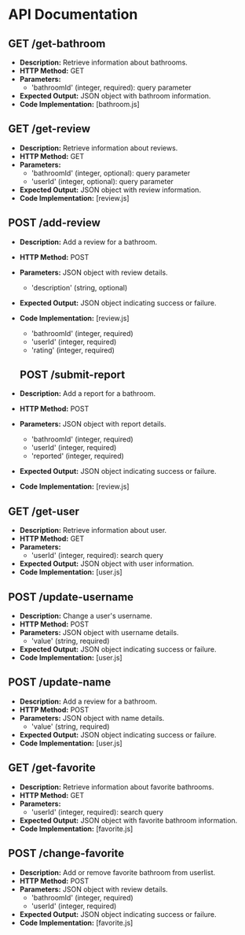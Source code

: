 # API Documentation

## GET /get-bathroom

- **Description:** Retrieve information about bathrooms.
- **HTTP Method:** GET
- **Parameters:**
  - 'bathroomId' (integer, required): query parameter
- **Expected Output:** JSON object with bathroom information.
- **Code Implementation:** [bathroom.js]

## GET /get-review

- **Description:** Retrieve information about reviews.
- **HTTP Method:** GET
- **Parameters:**
  - 'bathroomId' (integer, optional): query parameter
  - 'userId' (integer, optional): query parameter
- **Expected Output:** JSON object with review information.
- **Code Implementation:** [review.js]

## POST /add-review

- **Description:** Add a review for a bathroom.
- **HTTP Method:** POST
- **Parameters:** JSON object with review details.

  - 'description' (string, optional)

- **Expected Output:** JSON object indicating success or failure.
- **Code Implementation:** [review.js]

  - 'bathroomId' (integer, required)
  - 'userId' (integer, required)
  - 'rating' (integer, required)

  ## POST /submit-report

- **Description:** Add a report for a bathroom.
- **HTTP Method:** POST
- **Parameters:** JSON object with report details.
  - 'bathroomId' (integer, required)
  - 'userId' (integer, required)
  - 'reported' (integer, required)
- **Expected Output:** JSON object indicating success or failure.
- **Code Implementation:** [review.js]

## GET /get-user

- **Description:** Retrieve information about user.
- **HTTP Method:** GET
- **Parameters:**
  - 'userId' (integer, required): search query
- **Expected Output:** JSON object with user information.
- **Code Implementation:** [user.js]

## POST /update-username

- **Description:** Change a user's username.
- **HTTP Method:** POST
- **Parameters:** JSON object with username details.
  - 'value' (string, required)
- **Expected Output:** JSON object indicating success or failure.
- **Code Implementation:** [user.js]

## POST /update-name

- **Description:** Add a review for a bathroom.
- **HTTP Method:** POST
- **Parameters:** JSON object with name details.
  - 'value' (string, required)
- **Expected Output:** JSON object indicating success or failure.
- **Code Implementation:** [user.js]

## GET /get-favorite

- **Description:** Retrieve information about favorite bathrooms.
- **HTTP Method:** GET
- **Parameters:**
  - 'userId' (integer, required): search query
- **Expected Output:** JSON object with favorite bathroom information.
- **Code Implementation:** [favorite.js]

## POST /change-favorite

- **Description:** Add or remove favorite bathroom from userlist.
- **HTTP Method:** POST
- **Parameters:** JSON object with review details.
  - 'bathroomId' (integer, required)
  - 'userId' (integer, required)
- **Expected Output:** JSON object indicating success or failure.
- **Code Implementation:** [favorite.js]

